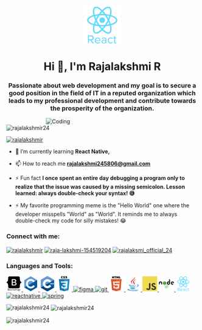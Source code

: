<p align="center">
  <img src="https://raw.githubusercontent.com/devicons/devicon/master/icons/react/react-original-wordmark.svg" alt="React" width="100" height="100" />
</p>
</p><h1 align="center">Hi 👋, I'm Rajalakshmi R</h1>
<h3 align="center">Passionate about web development and my goal is to secure a good position in the field of IT in a reputed organization which leads to my professional development and contribute towards the prosperity of the organization.</h3>
<img align="right" alt="Coding" width="400" src="https://e7.pngegg.com/pngimages/841/197/png-clipart-yellow-haired-female-anime-character-anime-teacher-textbook-teacher-hand-manga-thumbnail.png">
<p align="left"> <img src="https://komarev.com/ghpvc/?username=rajalakshmir24&label=Profile%20views&color=0e75b6&style=flat" alt="rajalakshmir24" /> </p>

<p align="left"> <a href="https://twitter.com/rajalakshmir" target="blank"><img src="https://img.shields.io/twitter/follow/rajalakshmir?logo=twitter&style=for-the-badge" alt="rajalakshmir" /></a> </p>

- 🌱 I’m currently learning **React Native,**

- 📫 How to reach me **rajalakshmi245806@gmail.com**

- ⚡ Fun fact **I once spent an entire day debugging a program only to realize that the issue was caused by a missing semicolon. Lesson learned: always double-check your syntax! 😅**

- ⚡ My favorite programming meme is the "Hello World" one where the developer misspells "World" as "World". It reminds me to always double-check my code for silly mistakes! 😂

<h3 align="left">Connect with me:</h3>
<p align="left">
<a href="https://twitter.com/rajalakshmir" target="blank"><img align="center" src="https://raw.githubusercontent.com/rahuldkjain/github-profile-readme-generator/master/src/images/icons/Social/twitter.svg" alt="rajalakshmir" height="30" width="40" /></a>
<a href="https://linkedin.com/in/raja-lakshmi-154519204" target="blank"><img align="center" src="https://raw.githubusercontent.com/rahuldkjain/github-profile-readme-generator/master/src/images/icons/Social/linked-in-alt.svg" alt="raja-lakshmi-154519204" height="30" width="40" /></a>
<a href="[https://instagram.com/rajalaksmi_official_24](https://www.instagram.com/rajalakshmi_official_24)" target="blank"><img align="center" src="https://raw.githubusercontent.com/rahuldkjain/github-profile-readme-generator/master/src/images/icons/Social/instagram.svg" alt="rajalaksmi_official_24" height="30" width="40" /></a>
</p>

<h3 align="left">Languages and Tools:</h3>
<p align="left"> <a href="https://getbootstrap.com" target="_blank" rel="noreferrer"> <img src="https://raw.githubusercontent.com/devicons/devicon/master/icons/bootstrap/bootstrap-plain-wordmark.svg" alt="bootstrap" width="40" height="40"/> </a> <a href="https://www.cprogramming.com/" target="_blank" rel="noreferrer"> <img src="https://raw.githubusercontent.com/devicons/devicon/master/icons/c/c-original.svg" alt="c" width="40" height="40"/> </a> <a href="https://www.w3schools.com/cpp/" target="_blank" rel="noreferrer"> <img src="https://raw.githubusercontent.com/devicons/devicon/master/icons/cplusplus/cplusplus-original.svg" alt="cplusplus" width="40" height="40"/> </a> <a href="https://www.w3schools.com/css/" target="_blank" rel="noreferrer"> <img src="https://raw.githubusercontent.com/devicons/devicon/master/icons/css3/css3-original-wordmark.svg" alt="css3" width="40" height="40"/> </a>  <a href="https://www.figma.com/" target="_blank" rel="noreferrer"> <img src="https://www.vectorlogo.zone/logos/figma/figma-icon.svg" alt="figma" width="40" height="40"/> </a> <a href="https://git-scm.com/" target="_blank" rel="noreferrer"> <img src="https://www.vectorlogo.zone/logos/git-scm/git-scm-icon.svg" alt="git" width="40" height="40"/> </a> <a href="https://www.w3.org/html/" target="_blank" rel="noreferrer"> <img src="https://raw.githubusercontent.com/devicons/devicon/master/icons/html5/html5-original-wordmark.svg" alt="html5" width="40" height="40"/> </a> <a href="https://www.java.com" target="_blank" rel="noreferrer"> <img src="https://raw.githubusercontent.com/devicons/devicon/master/icons/java/java-original.svg" alt="java" width="40" height="40"/> </a> <a href="https://developer.mozilla.org/en-US/docs/Web/JavaScript" target="_blank" rel="noreferrer"> <img src="https://raw.githubusercontent.com/devicons/devicon/master/icons/javascript/javascript-original.svg" alt="javascript" width="40" height="40"/> </a> <a href="https://nodejs.org" target="_blank" rel="noreferrer"> <img src="https://raw.githubusercontent.com/devicons/devicon/master/icons/nodejs/nodejs-original-wordmark.svg" alt="nodejs" width="40" height="40"/> </a> <a href="https://reactjs.org/" target="_blank" rel="noreferrer"> <img src="https://raw.githubusercontent.com/devicons/devicon/master/icons/react/react-original-wordmark.svg" alt="react" width="40" height="40"/> </a> <a href="https://reactnative.dev/" target="_blank" rel="noreferrer"> <img src="https://reactnative.dev/img/header_logo.svg" alt="reactnative" width="40" height="40"/> </a> <a href="https://spring.io/" target="_blank" rel="noreferrer"> <img src="https://www.vectorlogo.zone/logos/springio/springio-icon.svg" alt="spring" width="40" height="40"/> </a> 

<p><img align="left" src="https://github-readme-stats.vercel.app/api/top-langs?username=rajalakshmir24&show_icons=true&locale=en&layout=compact" alt="rajalakshmir24" /></p>

<p>&nbsp;<img align="center" src="https://github-readme-stats.vercel.app/api?username=rajalakshmir24&show_icons=true&locale=en" alt="rajalakshmir24" /></p>

<p><img align="center" src="https://github-readme-streak-stats.herokuapp.com/?user=rajalakshmir24&" alt="rajalakshmir24" /></p>
